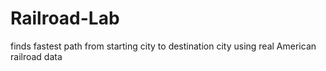 # Railroad-Lab
 finds fastest path from starting city to destination city using real American railroad data
